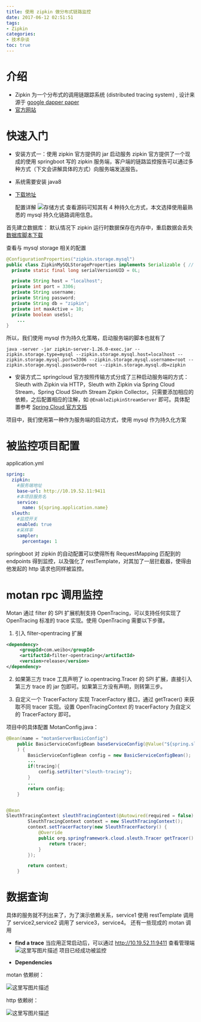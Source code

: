 ```yaml
---
title: 使用 zipkin 做分布式链路监控
date: 2017-06-12 02:51:51
tags: 
- Zipkin
categories: 
- 技术杂谈
toc: true
---
```


# 介绍   
* Zipkin 为一个分布式的调用链跟踪系统 (distributed tracing system) , 设计来源于 [google dapper paper](http://research.google.com/pubs/pub36356.html)
*  [官方网站](http://zipkin.io/)

# 快速入门

 - 安装方式一：使用 zipkin 官方提供的 jar 启动服务
    zipkin 官方提供了一个现成的使用 springboot 写的 zipkin 服务端，客户端的链路监控报告可以通过多种方式（下文会讲解具体的方式）向服务端发送报告。
* 系统需要安装 java8 
* [下载地址](https://search.maven.org/remote_content?g=io.zipkin.java&a=zipkin-server&v=LATEST&c=exec)

  配置详解
  ![存储方式](http://img.blog.csdn.net/20170612021516652?watermark/2/text/aHR0cDovL2Jsb2cuY3Nkbi5uZXQvdTAxMzgxNTU0Ng==/font/5a6L5L2T/fontsize/400/fill/I0JBQkFCMA==/dissolve/70/gravity/SouthEast)
  查看源码可知其有 4 种持久化方式，本文选择使用最熟悉的 mysql 持久化链路调用信息。

首先建立数据库：
默认情况下 zipkin 运行时数据保存在内存中，重启数据会丢失
[数据库脚本下载](https://github.com/openzipkin/zipkin/blob/master/zipkin-storage/mysql/src/main/resources/mysql.sql)

查看与 mysql storage 相关的配置
```java
@ConfigurationProperties("zipkin.storage.mysql")
public class ZipkinMySQLStorageProperties implements Serializable { // for Spark jobs
  private static final long serialVersionUID = 0L;

  private String host = "localhost";
  private int port = 3306;
  private String username;
  private String password;
  private String db = "zipkin";
  private int maxActive = 10;
  private boolean useSsl;
	...
}
```
所以，我们使用 mysql 作为持久化策略，启动服务端的脚本也就有了
```shell
java -server -jar zipkin-server-1.26.0-exec.jar --zipkin.storage.type=mysql --zipkin.storage.mysql.host=localhost --zipkin.storage.mysql.port=3306 --zipkin.storage.mysql.username=root --zipkin.storage.mysql.password=root --zipkin.storage.mysql.db=zipkin
```

- 安装方式二
  springcloud 官方按照传输方式分成了三种启动服务端的方式：Sleuth with Zipkin via HTTP，Sleuth with Zipkin via Spring Cloud Stream，Spring Cloud Sleuth Stream Zipkin Collector。只需要添加相应的依赖，之后配置相应的注解，如 `@EnableZipkinStreamServer` 即可。具体配置参考 [Spring Cloud 官方文档](http://cloud.spring.io/spring-cloud-static/spring-cloud-sleuth/1.2.1.RELEASE/#_adding_to_the_project)

项目中，我们使用第一种作为服务端的启动方式，使用 mysql 作为持久化方案

<!-- more -->

# 被监控项目配置

application.yml

```yaml
spring:
  zipkin:
	#服务端地址
    base-url: http://10.19.52.11:9411
    #本项目服务名
    service:
      name: ${spring.application.name}
  sleuth:
	#监控开关
    enabled: true
    #采样率
    sampler:
      percentage: 1
```
springboot 对 zipkin 的自动配置可以使得所有 RequestMapping 匹配到的 endpoints 得到监控，以及强化了 restTemplate，对其加了一层拦截器，使得由他发起的 http 请求也同样被监控。

# motan rpc 调用监控
Motan 通过 filter 的 SPI 扩展机制支持 OpenTracing，可以支持任何实现了 OpenTracing 标准的 trace 实现。使用 OpenTracing 需要以下步骤。

1. 引入 filter-opentracing 扩展
```xml
<dependency>
     <groupId>com.weibo</groupId>
     <artifactId>filter-opentracing</artifactId>
     <version>release</version>
</dependency>
```

2. 如果第三方 trace 工具声明了 io.opentracing.Tracer 的 SPI 扩展，直接引入第三方 trace 的 jar 包即可。如果第三方没有声明，则转第三步。

3. 自定义一个 TracerFactory 实现 TracerFactory 接口，通过 getTracer() 来获取不同 tracer 实现。设置 OpenTracingContext 的 tracerFactory 为自定义的 TracerFactory 即可。


项目中的具体配置 MotanConfig.java：
```java
@Bean(name = "motanServerBasicConfig")
    public BasicServiceConfigBean baseServiceConfig(@Value("${spring.sleuth.enabled:false}") Boolean tracing
    ) {
        BasicServiceConfigBean config = new BasicServiceConfigBean();
        ...
        if(tracing){
            config.setFilter("sleuth-tracing");
        }
        ...
        return config;
    }


@Bean
SleuthTracingContext sleuthTracingContext(@Autowired(required = false)  org.springframework.cloud.sleuth.Tracer tracer){
        SleuthTracingContext context = new SleuthTracingContext();
        context.setTracerFactory(new SleuthTracerFactory() {
            @Override
            public org.springframework.cloud.sleuth.Tracer getTracer() {
                return tracer;
            }
        });

        return context;
    }
```

# 数据查询
具体的服务就不列出来了，为了演示依赖关系，service1 使用 restTemplate 调用了 service2,service2 调用了 service3，service4。
还有一些现成的 motan 调用

- **find a trace**
  当应用正常启动后，可以通过 http://10.19.52.11:9411 查看管理端
  ![这里写图片描述](http://img.blog.csdn.net/20170612033405237?watermark/2/text/aHR0cDovL2Jsb2cuY3Nkbi5uZXQvdTAxMzgxNTU0Ng==/font/5a6L5L2T/fontsize/400/fill/I0JBQkFCMA==/dissolve/70/gravity/SouthEast)
  项目已经成功被监控

- **Dependencies**

motan 依赖树：

![这里写图片描述](http://img.blog.csdn.net/20170612033733992?watermark/2/text/aHR0cDovL2Jsb2cuY3Nkbi5uZXQvdTAxMzgxNTU0Ng==/font/5a6L5L2T/fontsize/400/fill/I0JBQkFCMA==/dissolve/70/gravity/SouthEast)

http 依赖树：

![这里写图片描述](http://img.blog.csdn.net/20170612034022465?watermark/2/text/aHR0cDovL2Jsb2cuY3Nkbi5uZXQvdTAxMzgxNTU0Ng==/font/5a6L5L2T/fontsize/400/fill/I0JBQkFCMA==/dissolve/70/gravity/SouthEast)

